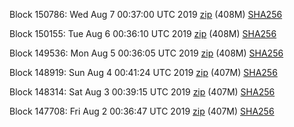 Block 150786: Wed Aug  7 00:37:00 UTC 2019 [zip](https://dash-bootstrap.ams3.digitaloceanspaces.com/testnet/2019-08-07/bootstrap.dat.zip) (408M) [SHA256](https://dash-bootstrap.ams3.digitaloceanspaces.com/testnet/2019-08-07/sha256.txt)

Block 150155: Tue Aug  6 00:36:10 UTC 2019 [zip](https://dash-bootstrap.ams3.digitaloceanspaces.com/testnet/2019-08-06/bootstrap.dat.zip) (408M) [SHA256](https://dash-bootstrap.ams3.digitaloceanspaces.com/testnet/2019-08-06/sha256.txt)

Block 149536: Mon Aug  5 00:36:05 UTC 2019 [zip](https://dash-bootstrap.ams3.digitaloceanspaces.com/testnet/2019-08-05/bootstrap.dat.zip) (408M) [SHA256](https://dash-bootstrap.ams3.digitaloceanspaces.com/testnet/2019-08-05/sha256.txt)

Block 148919: Sun Aug  4 00:41:24 UTC 2019 [zip](https://dash-bootstrap.ams3.digitaloceanspaces.com/testnet/2019-08-04/bootstrap.dat.zip) (407M) [SHA256](https://dash-bootstrap.ams3.digitaloceanspaces.com/testnet/2019-08-04/sha256.txt)

Block 148314: Sat Aug  3 00:39:15 UTC 2019 [zip](https://dash-bootstrap.ams3.digitaloceanspaces.com/testnet/2019-08-03/bootstrap.dat.zip) (407M) [SHA256](https://dash-bootstrap.ams3.digitaloceanspaces.com/testnet/2019-08-03/sha256.txt)

Block 147708: Fri Aug  2 00:36:47 UTC 2019 [zip](https://dash-bootstrap.ams3.digitaloceanspaces.com/testnet/2019-08-02/bootstrap.dat.zip) (407M) [SHA256](https://dash-bootstrap.ams3.digitaloceanspaces.com/testnet/2019-08-02/sha256.txt)

